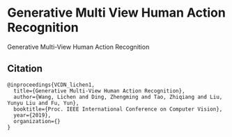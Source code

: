 # Generative Multi View Human Action Recognition
Generative Multi-View Human Action Recognition



## Citation

```
@inproceedings{VCDN_lichen1,
  title={Generative Multi-View Human Action Recognition},
  author={Wang, Lichen and Ding, Zhengming and Tao, Zhiqiang and Liu, Yunyu Liu and Fu, Yun},
  booktitle={Proc. IEEE International Conference on Computer Vision},
  year={2019},
  organization={}
}
```










